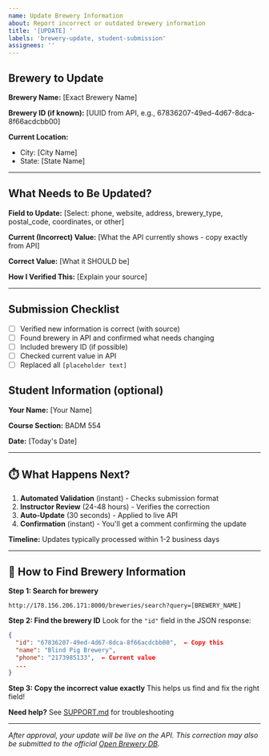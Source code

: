 ```yaml
---
name: Update Brewery Information
about: Report incorrect or outdated brewery information
title: '[UPDATE] '
labels: 'brewery-update, student-submission'
assignees: ''
---
```


<!--
📝 HOW TO FILL THIS OUT:

1. Find the brewery: http://178.156.206.171:8000/breweries/search?query=[BREWERY_NAME]
2. Replace all [placeholder text] below with actual information
3. Click "Preview" tab to check before submitting

EXAMPLE:
❌ BEFORE: **Brewery Name:** [Brewery Name]
✅ AFTER:  **Brewery Name:** Blind Pig Brewery
-->

## Brewery to Update

**Brewery Name:** [Exact Brewery Name]

**Brewery ID (if known):** [UUID from API, e.g., 67836207-49ed-4d67-8dca-8f66acdcbb00]
<!-- Find at: http://178.156.206.171:8000/breweries/search?query=[BREWERY_NAME] -->
<!-- Look for "id": "..." in the JSON response -->

**Current Location:**
- City: [City Name]
- State: [State Name]

---

## What Needs to Be Updated?

**Field to Update:** [Select: phone, website, address, brewery_type, postal_code, coordinates, or other]

**Current (Incorrect) Value:** [What the API currently shows - copy exactly from API]

**Correct Value:** [What it SHOULD be]

**How I Verified This:** [Explain your source]
<!-- Examples:
- Called brewery on [date], confirmed with staff
- Checked official website: [URL]
- Visited in person on [date]
- Found in news article: [URL]
-->

---

## Submission Checklist
- [ ] Verified new information is correct (with source)
- [ ] Found brewery in API and confirmed what needs changing
- [ ] Included brewery ID (if possible)
- [ ] Checked current value in API
- [ ] Replaced all `[placeholder text]`

## Student Information (optional)
**Your Name:** [Your Name]

**Course Section:** BADM 554

**Date:** [Today's Date]

---

## ⏱️ What Happens Next?

1. **Automated Validation** (instant) - Checks submission format
2. **Instructor Review** (24-48 hours) - Verifies the correction
3. **Auto-Update** (30 seconds) - Applied to live API
4. **Confirmation** (instant) - You'll get a comment confirming the update

**Timeline:** Updates typically processed within 1-2 business days

---

## 📝 How to Find Brewery Information

**Step 1: Search for brewery**
```
http://178.156.206.171:8000/breweries/search?query=[BREWERY_NAME]
```

**Step 2: Find the brewery ID**
Look for the `"id"` field in the JSON response:
```json
{
  "id": "67836207-49ed-4d67-8dca-8f66acdcbb00",  ← Copy this
  "name": "Blind Pig Brewery",
  "phone": "2173985133",  ← Current value
  ...
}
```

**Step 3: Copy the incorrect value exactly**
This helps us find and fix the right field!

**Need help?** See [SUPPORT.md](../blob/main/.github/SUPPORT.md) for troubleshooting

---

*After approval, your update will be live on the API. This correction may also be submitted to the official [Open Brewery DB](https://www.openbrewerydb.org/).*
